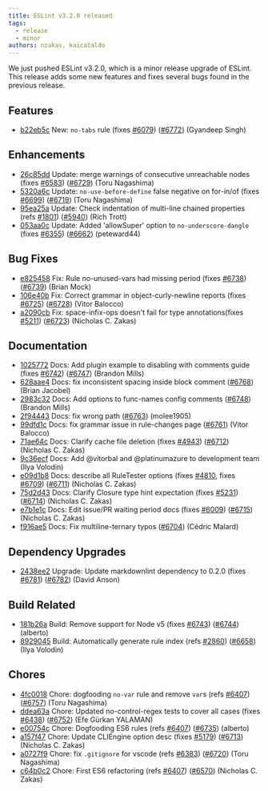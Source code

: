 ```yaml
---
title: ESLint v3.2.0 released
tags:
  - release
  - minor
authors: nzakas, kaicataldo
---
```


We just pushed ESLint v3.2.0, which is a minor release upgrade of ESLint. This release adds some new features and fixes several bugs found in the previous release.






## Features


* [b22eb5c](https://github.com/eslint/eslint/commit/b22eb5c) New: `no-tabs` rule (fixes [#6079](https://github.com/eslint/eslint/issues/6079)) ([#6772](https://github.com/eslint/eslint/issues/6772)) (Gyandeep Singh)




## Enhancements


* [26c85dd](https://github.com/eslint/eslint/commit/26c85dd) Update: merge warnings of consecutive unreachable nodes (fixes [#6583](https://github.com/eslint/eslint/issues/6583)) ([#6729](https://github.com/eslint/eslint/issues/6729)) (Toru Nagashima)
* [5320a6c](https://github.com/eslint/eslint/commit/5320a6c) Update: `no-use-before-define` false negative on for-in/of (fixes [#6699](https://github.com/eslint/eslint/issues/6699)) ([#6719](https://github.com/eslint/eslint/issues/6719)) (Toru Nagashima)
* [95ea25a](https://github.com/eslint/eslint/commit/95ea25a) Update: Check indentation of multi-line chained properties (refs [#1801](https://github.com/eslint/eslint/issues/1801)) ([#5940](https://github.com/eslint/eslint/issues/5940)) (Rich Trott)
* [053aa0c](https://github.com/eslint/eslint/commit/053aa0c) Update: Added 'allowSuper' option to `no-underscore-dangle` (fixes [#6355](https://github.com/eslint/eslint/issues/6355)) ([#6662](https://github.com/eslint/eslint/issues/6662)) (peteward44)




## Bug Fixes


* [e825458](https://github.com/eslint/eslint/commit/e825458) Fix: Rule no-unused-vars had missing period (fixes [#6738](https://github.com/eslint/eslint/issues/6738)) ([#6739](https://github.com/eslint/eslint/issues/6739)) (Brian Mock)
* [106e40b](https://github.com/eslint/eslint/commit/106e40b) Fix: Correct grammar in object-curly-newline reports (fixes [#6725](https://github.com/eslint/eslint/issues/6725)) ([#6728](https://github.com/eslint/eslint/issues/6728)) (Vitor Balocco)
* [a2090cb](https://github.com/eslint/eslint/commit/a2090cb) Fix: space-infix-ops doesn't fail for  type annotations(fixes [#5211](https://github.com/eslint/eslint/issues/5211)) ([#6723](https://github.com/eslint/eslint/issues/6723)) (Nicholas C. Zakas)




## Documentation


* [1025772](https://github.com/eslint/eslint/commit/1025772) Docs: Add plugin example to disabling with comments guide (fixes [#6742](https://github.com/eslint/eslint/issues/6742)) ([#6747](https://github.com/eslint/eslint/issues/6747)) (Brandon Mills)
* [628aae4](https://github.com/eslint/eslint/commit/628aae4) Docs: fix inconsistent spacing inside block comment ([#6768](https://github.com/eslint/eslint/issues/6768)) (Brian Jacobel)
* [2983c32](https://github.com/eslint/eslint/commit/2983c32) Docs: Add options to func-names config comments ([#6748](https://github.com/eslint/eslint/issues/6748)) (Brandon Mills)
* [2f94443](https://github.com/eslint/eslint/commit/2f94443) Docs: fix wrong path ([#6763](https://github.com/eslint/eslint/issues/6763)) (molee1905)
* [99dfd1c](https://github.com/eslint/eslint/commit/99dfd1c) Docs: fix grammar issue in rule-changes page ([#6761](https://github.com/eslint/eslint/issues/6761)) (Vitor Balocco)
* [71ae64c](https://github.com/eslint/eslint/commit/71ae64c) Docs: Clarify cache file deletion (fixes [#4943](https://github.com/eslint/eslint/issues/4943)) ([#6712](https://github.com/eslint/eslint/issues/6712)) (Nicholas C. Zakas)
* [9c36ecf](https://github.com/eslint/eslint/commit/9c36ecf) Docs: Add @vitorbal and @platinumazure to development team (Ilya Volodin)
* [e09d1b8](https://github.com/eslint/eslint/commit/e09d1b8) Docs: describe all RuleTester options (fixes [#4810](https://github.com/eslint/eslint/issues/4810), fixes [#6709](https://github.com/eslint/eslint/issues/6709)) ([#6711](https://github.com/eslint/eslint/issues/6711)) (Nicholas C. Zakas)
* [75d2d43](https://github.com/eslint/eslint/commit/75d2d43) Docs: Clarify Closure type hint expectation (fixes [#5231](https://github.com/eslint/eslint/issues/5231)) ([#6714](https://github.com/eslint/eslint/issues/6714)) (Nicholas C. Zakas)
* [e7b1e1c](https://github.com/eslint/eslint/commit/e7b1e1c) Docs: Edit issue/PR waiting period docs (fixes [#6009](https://github.com/eslint/eslint/issues/6009)) ([#6715](https://github.com/eslint/eslint/issues/6715)) (Nicholas C. Zakas)
* [f916ae5](https://github.com/eslint/eslint/commit/f916ae5) Docs: Fix multiline-ternary typos ([#6704](https://github.com/eslint/eslint/issues/6704)) (Cédric Malard)




## Dependency Upgrades


* [2438ee2](https://github.com/eslint/eslint/commit/2438ee2) Upgrade: Update markdownlint dependency to 0.2.0 (fixes [#6781](https://github.com/eslint/eslint/issues/6781)) ([#6782](https://github.com/eslint/eslint/issues/6782)) (David Anson)




## Build Related


* [181b26a](https://github.com/eslint/eslint/commit/181b26a) Build: Remove support for Node v5 (fixes [#6743](https://github.com/eslint/eslint/issues/6743)) ([#6744](https://github.com/eslint/eslint/issues/6744)) (alberto)
* [8929045](https://github.com/eslint/eslint/commit/8929045) Build: Automatically generate rule index (refs [#2860](https://github.com/eslint/eslint/issues/2860)) ([#6658](https://github.com/eslint/eslint/issues/6658)) (Ilya Volodin)




## Chores


* [4fc0018](https://github.com/eslint/eslint/commit/4fc0018) Chore: dogfooding `no-var` rule and remove `var`s (refs [#6407](https://github.com/eslint/eslint/issues/6407)) ([#6757](https://github.com/eslint/eslint/issues/6757)) (Toru Nagashima)
* [ddea63a](https://github.com/eslint/eslint/commit/ddea63a) Chore: Updated no-control-regex tests to cover all cases (fixes [#6438](https://github.com/eslint/eslint/issues/6438)) ([#6752](https://github.com/eslint/eslint/issues/6752)) (Efe Gürkan YALAMAN)
* [e00754c](https://github.com/eslint/eslint/commit/e00754c) Chore: Dogfooding ES6 rules (refs [#6407](https://github.com/eslint/eslint/issues/6407)) ([#6735](https://github.com/eslint/eslint/issues/6735)) (alberto)
* [a157f47](https://github.com/eslint/eslint/commit/a157f47) Chore: Update CLIEngine option desc (fixes [#5179](https://github.com/eslint/eslint/issues/5179)) ([#6713](https://github.com/eslint/eslint/issues/6713)) (Nicholas C. Zakas)
* [a0727f9](https://github.com/eslint/eslint/commit/a0727f9) Chore: fix `.gitignore` for vscode (refs [#6383](https://github.com/eslint/eslint/issues/6383)) ([#6720](https://github.com/eslint/eslint/issues/6720)) (Toru Nagashima)
* [c64b0c2](https://github.com/eslint/eslint/commit/c64b0c2) Chore: First ES6 refactoring (refs [#6407](https://github.com/eslint/eslint/issues/6407)) ([#6570](https://github.com/eslint/eslint/issues/6570)) (Nicholas C. Zakas)
